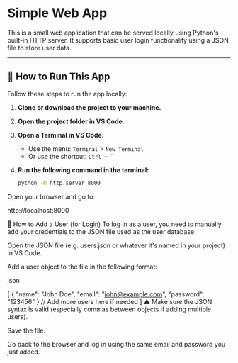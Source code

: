 # Simple Web App

This is a small web application that can be served locally using Python's built-in HTTP server. It supports basic user login functionality using a JSON file to store user data.

---

## 🚀 How to Run This App

Follow these steps to run the app locally:

1. **Clone or download the project to your machine.**

2. **Open the project folder in VS Code.**

3. **Open a Terminal in VS Code:**
   - Use the menu: `Terminal` > `New Terminal`
   - Or use the shortcut: `` Ctrl + ` ``

4. **Run the following command in the terminal:**

   ```bash
   python -m http.server 8000
Open your browser and go to:

http://localhost:8000

🔐 How to Add a User (for Login)
To log in as a user, you need to manually add your credentials to the JSON file used as the user database.

Open the JSON file (e.g. users.json or whatever it's named in your project) in VS Code.

Add a user object to the file in the following format:

json

[
{
"name": "John Doe",
"email": "john@example.com",
"password": "123456"
}
// Add more users here if needed
]
⚠️ Make sure the JSON syntax is valid (especially commas between objects if adding multiple users).

Save the file.

Go back to the browser and log in using the same email and password you just added.
